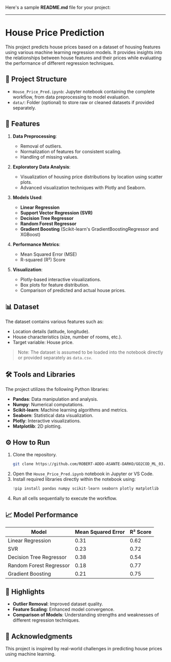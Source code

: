 Here's a sample **README.md** file for your project:

---

# House Price Prediction

This project predicts house prices based on a dataset of housing features using various machine learning regression models. It provides insights into the relationships between house features and their prices while evaluating the performance of different regression techniques.

## 📂 Project Structure

- `House_Price_Pred.ipynb`: Jupyter notebook containing the complete workflow, from data preprocessing to model evaluation.
- `data/`: Folder (optional) to store raw or cleaned datasets if provided separately.

## 🚀 Features

1. **Data Preprocessing**:
   - Removal of outliers.
   - Normalization of features for consistent scaling.
   - Handling of missing values.

2. **Exploratory Data Analysis**:
   - Visualization of housing price distributions by location using scatter plots.
   - Advanced visualization techniques with Plotly and Seaborn.

3. **Models Used**:
   - **Linear Regression**
   - **Support Vector Regression (SVR)**
   - **Decision Tree Regressor**
   - **Random Forest Regressor**
   - **Gradient Boosting** (Scikit-learn's GradientBoostingRegressor and XGBoost)

4. **Performance Metrics**:
   - Mean Squared Error (MSE)
   - R-squared (R²) Score

5. **Visualization**:
   - Plotly-based interactive visualizations.
   - Box plots for feature distribution.
   - Comparison of predicted and actual house prices.

## 📊 Dataset
The dataset contains various features such as:
- Location details (latitude, longitude).
- House characteristics (size, number of rooms, etc.).
- Target variable: House price.

> Note: The dataset is assumed to be loaded into the notebook directly or provided separately as `data.csv`.

## 🛠️ Tools and Libraries
The project utilizes the following Python libraries:
- **Pandas**: Data manipulation and analysis.
- **Numpy**: Numerical computations.
- **Scikit-learn**: Machine learning algorithms and metrics.
- **Seaborn**: Statistical data visualization.
- **Plotly**: Interactive visualizations.
- **Matplotlib**: 2D plotting.

## ⚙️ How to Run
1. Clone the repository.
   ```bash
   git clone https://github.com/ROBERT-ADDO-ASANTE-DARKO/GO2COD_ML_03.git
   ```
2. Open the `House_Price_Pred.ipynb` notebook in Jupyter or VS Code.
3. Install required libraries directly within the notebook using:
   ```python
   !pip install pandas numpy scikit-learn seaborn plotly matplotlib
   ```
4. Run all cells sequentially to execute the workflow.

## 📈 Model Performance
| Model                     | Mean Squared Error | R² Score |
|---------------------------|--------------------|----------|
| Linear Regression         | 0.31              | 0.62     |
| SVR                       | 0.23              | 0.72     |
| Decision Tree Regressor   | 0.38              | 0.54     |
| Random Forest Regressor   | 0.18              | 0.77     |
| Gradient Boosting         | 0.21              | 0.75     |

## 📌 Highlights
- **Outlier Removal**: Improved dataset quality.
- **Feature Scaling**: Enhanced model convergence.
- **Comparison of Models**: Understanding strengths and weaknesses of different regression techniques.

## 🔗 Acknowledgments
This project is inspired by real-world challenges in predicting house prices using machine learning.
